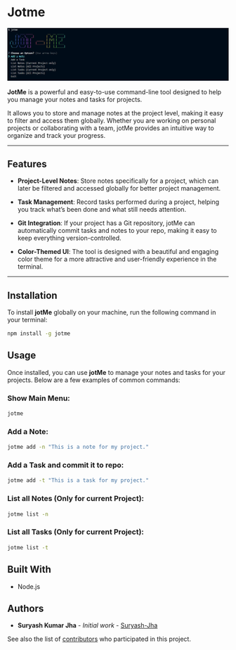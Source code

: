 # Jotme
![jotMe Logo](./assets/jotme_home.png)

**JotMe** is a powerful and easy-to-use command-line tool designed to help you manage your notes and tasks for projects. 

It allows you to store and manage notes at the project level, making it easy to filter and access them globally. Whether you are working on personal projects or collaborating with a team, jotMe provides an intuitive way to organize and track your progress.

---


## Features

- **Project-Level Notes**: Store notes specifically for a project, which can later be filtered and accessed globally for better project management.
  
- **Task Management**: Record tasks performed during a project, helping you track what’s been done and what still needs attention.
  
- **Git Integration**: If your project has a Git repository, jotMe can automatically commit tasks and notes to your repo, making it easy to keep everything version-controlled.
  
- **Color-Themed UI**: The tool is designed with a beautiful and engaging color theme for a more attractive and user-friendly experience in the terminal.

---

## Installation

To install **jotMe** globally on your machine, run the following command in your terminal:

```bash
npm install -g jotme
```

## Usage

Once installed, you can use **jotMe** to manage your notes and tasks for your projects. Below are a few examples of common commands:

### Show Main Menu:

```bash
jotme
```
### Add a Note:

```bash
jotme add -n "This is a note for my project."
```
### Add a Task and commit it to repo:

```bash
jotme add -t "This is a task for my project."
```
### List all Notes (Only for current Project):

```bash
jotme list -n
```
### List all Tasks (Only for current Project):

```bash
jotme list -t
```

<!-- ## Contributing

Please read [CONTRIBUTING.md](CONTRIBUTING.md) for details on our code of conduct, and the process for submitting pull requests to us.

1.  Fork it!
2.  Create your feature branch: `git checkout -b my-new-feature`
3.  Add your changes: `git add .`
4.  Commit your changes: `git commit -am 'Add some feature'`
5.  Push to the branch: `git push origin my-new-feature`
6.  Submit a pull request :sunglasses: -->


## Built With

<!-- ![Node.js Logo](https://nodejs.org/static/images/logos/nodejs-new-pantone-black.svg) -->
* Node.js
<!-- <i class="fa-brands fa-node"></i> -->

## Authors

* **Suryash Kumar Jha** - *Initial work* - [Suryash-Jha](https://github.com/suryash-jha)

See also the list of [contributors](https://github.com/suryash-jha/jotme/contributors) who participated in this project.


